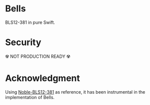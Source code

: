 # Bells

BLS12-381 in pure Swift.

# Security
☢️ NOT PRODUCTION READY ☢️

# Acknowledgment
Using [Noble-BLS12-381][noble] as reference, it has been instrumental in the implementation of Bells.

[noble]: https://github.com/paulmillr/noble-bls12-381
